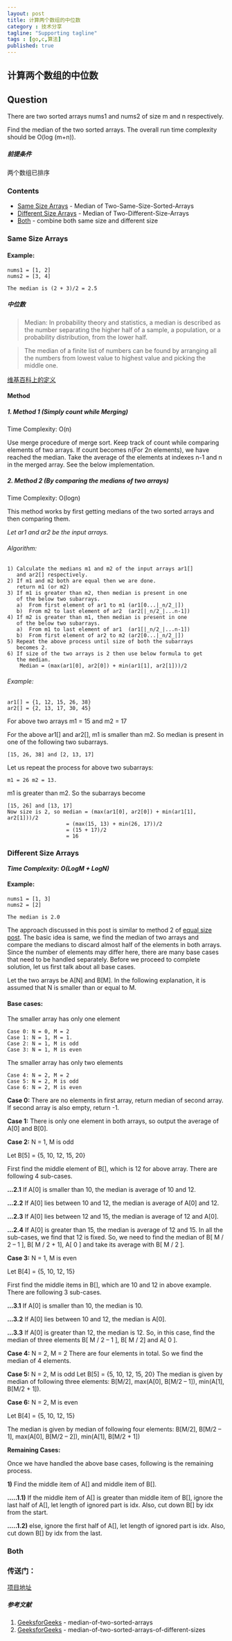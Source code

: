 ```yaml
---
layout: post
title: 计算两个数组的中位数
category : 技术分享
tagline: "Supporting tagline"
tags : [go,c,算法]
published: true
---
```


## 计算两个数组的中位数

## Question
There are two sorted arrays nums1 and nums2 of size m and n respectively.

Find the median of the two sorted arrays. The overall run time complexity should be O(log (m+n)).

##### 前提条件
两个数组已排序

### Contents
- [Same Size Arrays](#same-size-arrays) - Median of Two-Same-Size-Sorted-Arrays
- [Different Size Arrays](#different-size-arrays) - Median of Two-Different-Size-Arrays
- [Both](#both) - combine both same size and different size

<!--break-->

### Same Size Arrays

#### Example:
    nums1 = [1, 2]
    nums2 = [3, 4]

    The median is (2 + 3)/2 = 2.5

##### 中位数
>Median: In probability theory and statistics, a median is described
as the number separating the higher half of a sample, a population,
or a probability distribution, from the lower half.

>The median of a finite list of numbers can be found by arranging all
the numbers from lowest value to highest value and picking the middle one.

[维基百科上的定义](https://zh.wikipedia.org/wiki/中位數)

#### Method

##### 1. Method 1 (Simply count while Merging)

Time Complexity: O(n)

Use merge procedure of merge sort. Keep track of count while comparing elements of two arrays. If count becomes n(For 2n elements), we have reached the median. Take the average of the elements at indexes n-1 and n in the merged array. See the below implementation.

##### 2. Method 2 (By comparing the medians of two arrays)

Time Complexity: O(logn)

This method works by first getting medians of the two sorted arrays and then comparing them.

*Let ar1 and ar2 be the input arrays.*

###### Algorithm:

    1) Calculate the medians m1 and m2 of the input arrays ar1[] 
       and ar2[] respectively.
    2) If m1 and m2 both are equal then we are done.
       return m1 (or m2)
    3) If m1 is greater than m2, then median is present in one 
       of the below two subarrays.
       a)  From first element of ar1 to m1 (ar1[0...|_n/2_|])
       b)  From m2 to last element of ar2  (ar2[|_n/2_|...n-1])
    4) If m2 is greater than m1, then median is present in one    
       of the below two subarrays.
       a)  From m1 to last element of ar1  (ar1[|_n/2_|...n-1])
       b)  From first element of ar2 to m2 (ar2[0...|_n/2_|])
    5) Repeat the above process until size of both the subarrays 
       becomes 2.
    6) If size of the two arrays is 2 then use below formula to get 
       the median.
        Median = (max(ar1[0], ar2[0]) + min(ar1[1], ar2[1]))/2

###### Example:

    ar1[] = {1, 12, 15, 26, 38}
    ar2[] = {2, 13, 17, 30, 45}
    
For above two arrays m1 = 15 and m2 = 17

For the above ar1[] and ar2[], m1 is smaller than m2. So median is present in one of the following two subarrays.

    [15, 26, 38] and [2, 13, 17]

Let us repeat the process for above two subarrays:

    m1 = 26 m2 = 13.
    
m1 is greater than m2. So the subarrays become

    [15, 26] and [13, 17]
    Now size is 2, so median = (max(ar1[0], ar2[0]) + min(ar1[1], ar2[1]))/2
                       = (max(15, 13) + min(26, 17))/2 
                       = (15 + 17)/2
                       = 16
    
    
### Different Size Arrays

***Time Complexity: O(LogM + LogN)***

#### Example:

    nums1 = [1, 3]
    nums2 = [2]

    The median is 2.0

The approach discussed in this post is similar to method 2 of [equal size post](#same-size-arrays).
The basic idea is same, we find the median of two arrays and compare the medians
to discard almost half of the elements in both arrays. Since the number of
elements may differ here, there are many base cases that need to be handled
separately. Before we proceed to complete solution, let us first talk about
all base cases.

Let the two arrays be A[N] and B[M]. In the following explanation, it is assumed
that N is smaller than or equal to M.

#### Base cases:

The smaller array has only one element

    Case 0: N = 0, M = 2
    Case 1: N = 1, M = 1.
    Case 2: N = 1, M is odd
    Case 3: N = 1, M is even

The smaller array has only two elements

    Case 4: N = 2, M = 2
    Case 5: N = 2, M is odd
    Case 6: N = 2, M is even

**Case 0:** There are no elements in first array, return median of second array. If second array is also empty, return -1.

**Case 1:** There is only one element in both arrays, so output the average of A[0] and B[0].

**Case 2:** N = 1, M is odd

Let B[5] = {5, 10, 12, 15, 20}

First find the middle element of B[], which is 12 for above array. There are following 4 sub-cases.

**…2.1** If A[0] is smaller than 10, the median is average of 10 and 12.

**…2.2** If A[0] lies between 10 and 12, the median is average of A[0] and 12.

**…2.3** If A[0] lies between 12 and 15, the median is average of 12 and A[0].

**…2.4** If A[0] is greater than 15, the median is average of 12 and 15.
In all the sub-cases, we find that 12 is fixed. So, we need to find the median of B[ M / 2 – 1 ], B[ M / 2 + 1], A[ 0 ] and take its average with B[ M / 2 ].

**Case 3:** N = 1, M is even

Let B[4] = {5, 10, 12, 15}

First find the middle items in B[], which are 10 and 12 in above example. There are following 3 sub-cases.

**…3.1** If A[0] is smaller than 10, the median is 10.

**…3.2** If A[0] lies between 10 and 12, the median is A[0].

**…3.3** If A[0] is greater than 12, the median is 12.
So, in this case, find the median of three elements B[ M / 2 – 1 ], B[ M / 2] and A[ 0 ].

**Case 4:** N = 2, M = 2
There are four elements in total. So we find the median of 4 elements.

**Case 5:** N = 2, M is odd
Let B[5] = {5, 10, 12, 15, 20}
The median is given by median of following three elements: B[M/2], max(A[0], B[M/2 – 1]), min(A[1], B[M/2 + 1]).

**Case 6:** N = 2, M is even

Let B[4] = {5, 10, 12, 15}

The median is given by median of following four elements: B[M/2], B[M/2 – 1], max(A[0], B[M/2 – 2]), min(A[1], B[M/2 + 1])

**Remaining Cases:**

Once we have handled the above base cases, following is the remaining process.

**1)** Find the middle item of A[] and middle item of B[].

**…..1.1)** If the middle item of A[] is greater than middle item of B[], ignore the last half of A[], let length of ignored part is idx. Also, cut down B[] by idx from the start.

**…..1.2)** else, ignore the first half of A[], let length of ignored part is idx. Also, cut down B[] by idx from the last.

### Both

### 传送门：
[项目地址](https://github.com/BlurtHeart/algorithms/tree/master/median-of-arrays)

##### 参考文献
1. [GeeksforGeeks](http://www.geeksforgeeks.org/median-of-two-sorted-arrays/) - median-of-two-sorted-arrays
2. [GeeksforGeeks](http://www.geeksforgeeks.org/median-of-two-sorted-arrays-of-different-sizes/) - median-of-two-sorted-arrays-of-different-sizes
